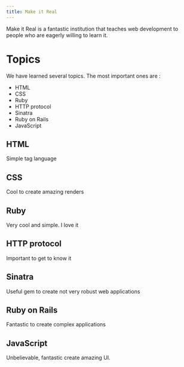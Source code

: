 ```yaml
---
title: Make it Real
---
```


Make it Real is a fantastic institution that teaches web development to people who are eagerly willing to learn it.

# Topics

We have learned several topics. The most important ones are :

  - HTML
  - CSS
  - Ruby
  - HTTP protocol
  - Sinatra
  - Ruby on Rails
  - JavaScript

## HTML

Simple tag language

## CSS

Cool to create amazing renders

## Ruby  

Very cool and simple. I love it

## HTTP protocol

Important to get to know it

## Sinatra

Useful gem to create not very robust web applications

## Ruby on Rails

Fantastic to create complex applications

## JavaScript

Unbelievable, fantastic create amazing UI.
